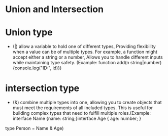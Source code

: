 # Union and Intersection

# Union type
-  (|) allow a variable to hold one of different types, Providing flexibility when a value can be of multiple types. For example, a function might accept either a string or a number, Allows you to handle different inputs while maintaining type safety. (Example: function add(n string|number){console.log("ID:", id)}) 

# intersection type

- (&) combine multiple types into one, allowing you to create objects that must meet the requirements of all included types. This is useful for building complex types that need to fulfill multiple roles.(Example: interface Name {name: string;}interface Age {
    age: number;
}

type Person = Name & Age)
